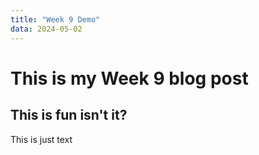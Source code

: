 ```yaml
---
title: "Week 9 Demo"
data: 2024-05-02
---
```

# This is my Week 9 blog post
## This is fun isn't it?

This is just text

